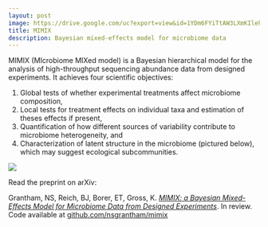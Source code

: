 ```yaml
---
layout: post
image: https://drive.google.com/uc?export=view&id=1YDm6FYiTtAW3LXmKIlehViyoVRuTQKmM
title: MIMIX
description: Bayesian mixed-effects model for microbiome data
---
```


MIMIX (MIcrobiome MIXed model) is a Bayesian hierarchical model for the analysis of high-throughput sequencing abundance data from designed experiments. It achieves four scientific objectives:

1. Global tests of whether experimental treatments affect microbiome composition,
2. Local tests for treatment effects on individual taxa and estimation of theses effects if present,
3. Quantification of how different sources of variability contribute to microbiome heterogeneity, and
4. Characterization of latent structure in the microbiome (pictured below), which may suggest ecological subcommunities.

![](https://drive.google.com/uc?export=view&id=14nWSYveVC9LcAf9Y5XYbt7nI4qI5IxWe)

Read the preprint on arXiv:

Grantham, NS, Reich, BJ, Borer, ET, Gross, K. [_MIMIX: a Bayesian Mixed-Effects Model for Microbiome Data from Designed Experiments_](https://arxiv.org/abs/1703.07747). In review. Code available at [github.com/nsgrantham/mimix](http://www.github.com/nsgrantham/mimix)